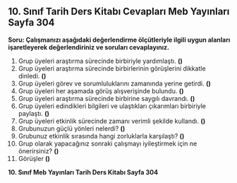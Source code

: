 ## 10. Sınıf Tarih Ders Kitabı Cevapları Meb Yayınları Sayfa 304

**Soru: Çalışmanızı aşağıdaki değerlendirme ölçütleriyle ilgili uygun alanları işaretleyerek değerlendiriniz ve soruları cevaplayınız.**

1. Grup üyeleri araştırma sürecinde birbiriyle yardımlaştı. **()**  
 2. Grup üyeleri araştırma sürecinde birbirlerinin görüşlerini dikkatle dinledi. **()**  
 3. Grup üyeleri görev ve sorumluluklarını zamanında yerine getirdi. **()**  
 4. Grup üyeleri her aşamada görüş alışverişinde bulundu. **()**  
 5. Grup üyeleri araştırma sürecinde birbirine saygılı davrandı. **()**  
 6. Grup üyeleri edindikleri bilgileri ve ulaştıkları çıkarımları birbiriyle paylaştı. **()**  
 7. Grup üyeleri etkinlik sürecinde zamanı verimli şekilde kullandı. **()**  
 8. Grubunuzun güçlü yönleri nelerdi? **()**  
 9. Grubunuz etkinlik sırasında hangi zorluklarla karşılaştı? **()**  
 10. Grup olarak yapacağınız sonraki çalışmayı iyileştirmek için ne önerirsiniz? **()**  
 11. Görüşler **()**

**10. Sınıf Meb Yayınları Tarih Ders Kitabı Sayfa 304**